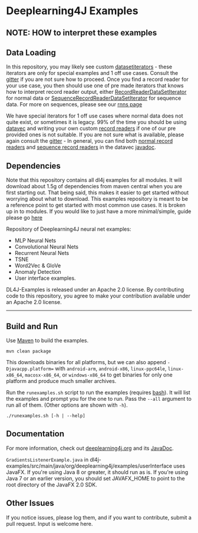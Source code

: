 Deeplearning4J Examples
=========================

## NOTE: HOW to interpret these examples

## Data Loading
In this repository, you may likely see custom [datasetiterators](https://github.com/eclipse/deeplearning4j/blob/master/nd4j/nd4j-backends/nd4j-api-parent/nd4j-api/src/main/java/org/nd4j/linalg/dataset/api/iterator/DataSetIterator.java) - these iterators are only for special examples and 1 off use cases. Consult the [gitter](https://gitter.im/deeplearning4j/deeplearning4j) if you are not sure how to proceed.
Once you find a record reader for your use case, you then should use one of pre made iterators that knows how to interpret record reader output, either [RecordReaderDataSetIterator](https://deeplearning4j.org/api/latest/org/deeplearning4j/datasets/datavec/RecordReaderDataSetIterator.html) for normal data or [SequenceRecordReaderDataSetIterator](https://deeplearning4j.org/api/latest/org/deeplearning4j/datasets/datavec/SequenceRecordReaderDataSetIterator.html) for sequence data. For more on sequences, please see our [rnns page](http://deeplearning4j.org/usingrnns)


We have special iterators for 1 off use cases where normal data does not quite exist, or sometimes it is legacy.
99% of the time you should be using [datavec](https://deeplearning4j.org/datavec) and writing your own custom [record readers](https://deeplearning4j.org/api/latest/org/datavec/api/records/reader/RecordReader.html) if one of our pre provided ones is not suitable. If you are not sure what is available, please again consult the [gitter](https://gitter.im/deeplearning4j/deeplearning4j) - In general, you can find both [normal record readers](https://deeplearning4j.org/api/latest/org/datavec/api/records/reader/RecordReader.html) and [sequence record readers](https://deeplearning4j.org/api/latest/org/datavec/api/records/reader/SequenceRecordReader.html) in the datavec [javadoc](https://deeplearning4j.org/docs/latest/datavec-overview).


## Dependencies

Note that this repository contains all dl4j examples for all modules. It will download about 1.5g of dependencies from maven central when you are first starting out. That being said, this makes it easier to get started without worrying about what to download. This examples repository is meant to be a reference point to get started with most common use cases.
It is broken up in to modules. If you would like to just have a more minimal/simple, guide please go [here](http://www.dubs.tech/guides/maven-essentials/)


Repository of Deeplearning4J neural net examples:

- MLP Neural Nets
- Convolutional Neural Nets
- Recurrent Neural Nets
- TSNE
- Word2Vec & GloVe
- Anomaly Detection
- User interface examples.

DL4J-Examples is released under an Apache 2.0 license. By contributing code to this repository, you agree to make your contribution available under an Apache 2.0 license.

---

## Build and Run

Use [Maven](https://maven.apache.org/) to build the examples.

```
mvn clean package
```

This downloads binaries for all platforms, but we can also append `-Djavacpp.platform=` with `android-arm`, `android-x86`, `linux-ppc64le`, `linux-x86_64`, `macosx-x86_64`, or `windows-x86_64` to get binaries for only one platform and produce much smaller archives.

Run the `runexamples.sh` script to run the examples (requires [bash](https://www.gnu.org/software/bash/)). It will list the examples and prompt you for the one to run. Pass the `--all` argument to run all of them. (Other options are shown with `-h`).

```
./runexamples.sh [-h | --help]
```


## Documentation
For more information, check out [deeplearning4j.org](http://deeplearning4j.org/) and its [JavaDoc](https://deeplearning4j.org/docs/latest/).

`GradientsListenerExample.java` in dl4j-examples/src/main/java/org/deeplearning4j/examples/userInterface uses JavaFX. If you're using Java 8 or greater, it should run as is.  If you're using Java 7 or an earlier version, you should set JAVAFX_HOME to point to the root directory of the JavaFX 2.0 SDK.

## Other Issues

If you notice issues, please log them, and if you want to contribute, submit a pull request. Input is welcome here.

